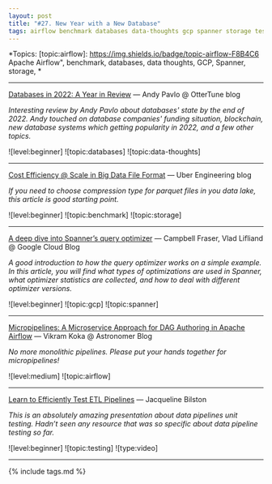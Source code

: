 ```yaml
---
layout: post
title: "#27. New Year with a New Database"
tags: airflow benchmark databases data-thoughts gcp spanner storage testing
---
```


*Topics: [topic:airflow]: https://img.shields.io/badge/topic-airflow-F8B4C6 Apache Airflow", benchmark, databases, data thoughts, GCP, Spanner, storage, *

<!--cut-->

---

[Databases in 2022: A Year in Review](https://ottertune.com/blog/2022-databases-retrospective/) — Andy Pavlo @ OtterTune blog

*Interesting review by Andy Pavlo about databases' state by the end of 2022. Andy touched on database companies' funding situation, blockchain, new database systems which getting popularity in 2022, and a few other topics.*

![level:beginner] ![topic:databases] ![topic:data-thoughts]

---

[Cost Efficiency @ Scale in Big Data File Format](https://www.uber.com/en-IE/blog/cost-efficiency-big-data/) — Uber Engineering blog

*If you need to choose compression type for parquet files in you data lake, this article is good starting point.*

![level:beginner] ![topic:benchmark] ![topic:storage]

---

[A deep dive into Spanner’s query optimizer](https://cloud.google.com/blog/products/databases/a-technical-overview-of-cloud-spanners-query-optimizer) — Campbell Fraser, Vlad Lifliand @ Google Cloud Blog

*A good introduction to how the query optimizer works on a simple example. In this article, you will find what types of optimizations are used in Spanner, what optimizer statistics are collected, and how to deal with different optimizer versions.*

![level:beginner] ![topic:gcp] ![topic:spanner]

---

[Micropipelines: A Microservice Approach for DAG Authoring in Apache Airflow](https://www.astronomer.io/blog/micropipelines-a-microservice-approach-for-dag-authoring-in-apache-airflow/) — Vikram Koka @ Astronomer Blog

*No more monolithic pipelines. Please put your hands together for micropipelines!*

![level:medium] ![topic:airflow]

---

[Learn to Efficiently Test ETL Pipelines](https://www.youtube.com/watch?v=uzVewG8M6r0) — Jacqueline Bilston

*This is an absolutely amazing presentation about data pipelines unit testing. Hadn’t seen any resource that was so specific about data pipeline testing so far.*

![level:beginner] ![topic:testing] ![type:video]

---

{% include tags.md %}
